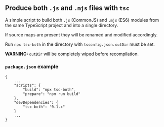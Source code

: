 ## Produce both `.js` and `.mjs` files with `tsc`

A simple script to build both `.js` (CommonJS) and `.mjs` (ES6) modules
from the same TypeScript project and into a single directory.

If source maps are present they will be renamed and modified accordingly.

Run `npx tsc-both` in the directory with `tsconfig.json`. `outDir` must be set.

**WARNING:** `outDir` will be completely wiped before recompilation.

### `package.json` example

    {
        ...
        "scripts": {
            "build": "npx tsc-both",
            "prepare": "npm run build"
        },
        "devDependencies": {
            "tsc-both": "0.1.x"
        }
        ...
    }
